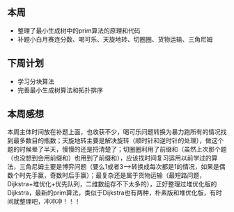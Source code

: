 ## 本周
- 整理了最小生成树中的prim算法的原理和代码
- 补题小白月赛连分数、喝可乐、天旋地转、切圈圈、货物运输、三角尼姆
## 下周计划
- 学习分块算法
- 完善最小生成树算法和拓扑排序
## 本周感想
本周主体时间放在补题上面，也收获不少，喝可乐问题转换为暴力跑所有的情况找到最多数目的瓶数；天旋地转主要是解决旋转（顺时针和逆时针的处理），做这个题的时候晕了半天，慢慢的还是捋清楚了；切圈圈利用了前缀和（虽然上次那个题（也没想到会用前缀和）也用到了前缀和），应该找时间复习运用以前学过的算法，三角尼姆主要是博弈问题（要么1或者3-->转换成每次都是1的情况，如果是偶数个时先手赢，奇数时后手赢）；最复杂还是属于货物运输（最短路问题，Dijkstra+堆优化+优先队列，二维数组存不下太多的），正好整理过堆优化版的Dijkstra，最新的prim算法，类似于Dijkstra也有两种，朴素版和堆优化版，有时间就整理吧，冲冲冲！！！
